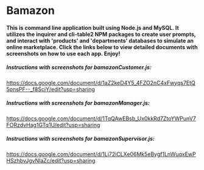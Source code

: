 # Bamazon

#### This is command line application built using Node.js and MySQL.  It utilizes the **inquirer** and **cli-table2** NPM packages to create user prompts, and interact with 'products' and 'departments' databases to simulate an online marketplace. Click the links below to view detailed documents with screenshots on how to use each app. Enjoy!

##### Instructions with screenshots for **bamazonCustomer.js**:
https://docs.google.com/document/d/1aZ2keD4Y5_4FZO2nC4xFwyqs7EtQ5pnsPF--_f8ScjY/edit?usp=sharing

##### Instructions with screenshots for **bamazonManager.js**:
https://docs.google.com/document/d/1TqQAwEBsb_Ux0kkRd7ZtoYWPunV7FORzdvHag1GTq1U/edit?usp=sharing

##### Instructions with screenshots for **bamazonSupervisor.js**:
https://docs.google.com/document/d/1Lj72iCLXe06Mk5eBygf1LnWuqxEwPHSzhbvJgvNlaZc/edit?usp=sharing

